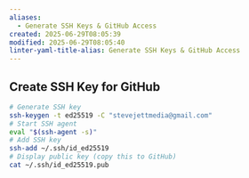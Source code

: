```yaml
---
aliases:
  - Generate SSH Keys & GitHub Access
created: 2025-06-29T08:05:39
modified: 2025-06-29T08:05:40
linter-yaml-title-alias: Generate SSH Keys & GitHub Access
---
```


## Create SSH Key for GitHub

```bash
# Generate SSH key
ssh-keygen -t ed25519 -C "stevejettmedia@gmail.com"
# Start SSH agent
eval "$(ssh-agent -s)"
# Add SSH key
ssh-add ~/.ssh/id_ed25519
# Display public key (copy this to GitHub)
cat ~/.ssh/id_ed25519.pub
```
